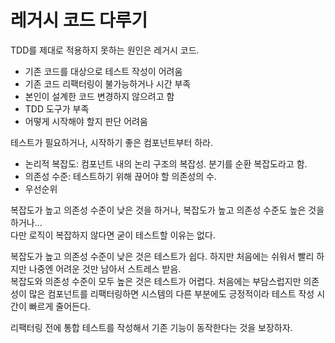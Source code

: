 # 레거시 코드 다루기

TDD를 제대로 적용하지 못하는 원인은 레거시 코드.
- 기존 코드를 대상으로 테스트 작성이 어려움
- 기존 코드 리팩터링이 불가능하거나 시간 부족
- 본인이 설계한 코드 변경하지 않으려고 함
- TDD 도구가 부족
- 어떻게 시작해야 할지 판단 어려움

테스트가 필요하거나, 시작하기 좋은 컴포넌트부터 하라.  
- 논리적 복잡도: 컴포넌트 내의 논리 구조의 복잡성. 분기를 순환 복잡도라고 함.
- 의존성 수준: 테스트하기 위해 끊어야 할 의존성의 수.
- 우선순위

복잡도가 높고 의존성 수준이 낮은 것을 하거나, 복잡도가 높고 의존성 수준도 높은 것을 하거나...  
다만 로직이 복잡하지 않다면 굳이 테스트할 이유는 없다.  

복잡도가 높고 의존성 수준이 낮은 것은 테스트가 쉽다. 하지만 처음에는 쉬워서 빨리 하지만 나중엔 어려운 것만 남아서 스트레스 받음.  
복잡도와 의존성 수준이 모두 높은 것은 테스트가 어렵다. 처음에는 부담스럽지만 의존성이 많은 컴포넌트를 리팩터링하면 시스템의 다른 부분에도 긍정적이라 테스트 작성 시간이 빠르게 줄어든다.  

리팩터링 전에 통합 테스트를 작성해서 기존 기능이 동작한다는 것을 보장하자.  
